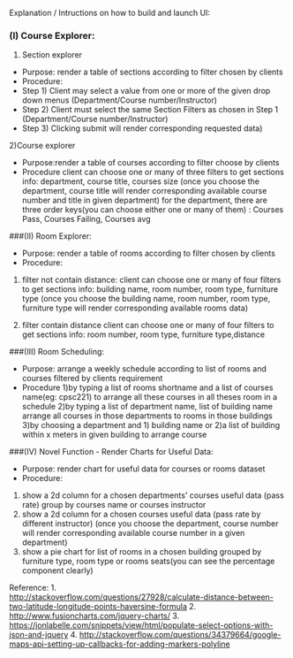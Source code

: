 Explanation / Intructions on how to build and launch UI:

### (I) Course Explorer:
1) Section explorer
- Purpose: render a table of sections according to filter chosen by clients
- Procedure:
- Step 1)  Client may select a value from one or more of the given drop down menus (Department/Course number/Instructor)
- Step 2)  Client must select the same Section Filters as chosen in Step 1 (Department/Course number/Instructor)
- Step 3)  Clicking submit will render corresponding requested data)

2)Course explorer
- Purpose:render a table of courses according to filter choose by clients
- Procedure
client can choose one or many of three filters to get sections info:
department, course title, courses size
(once you choose the department, course title will render corresponding available course number and title in given 
department)
for the department, there are three order keys(you can choose either one or many of them) : Courses Pass, Courses Failing, Courses avg



###(II)  Room Explorer:
- Purpose: render a table of rooms according to filter chosen by clients
- Procedure:

1) filter not contain distance:
client can choose one or many of four filters to get sections info:
building name, room number, room type, furniture type
(once you choose the building name, room number, room type, furniture type will render corresponding available rooms data)

2) filter contain distance
client can choose one or many of four filters to get sections info:
room number, room type, furniture type,distance


###(III) Room Scheduling:
- Purpose: arrange a weekly schedule according to list of rooms and courses filtered by clients requirement
- Procedure
1)by typing a list of rooms shortname and a list of courses name(eg: cpsc221) to arrange all these courses in all theses room in a schedule
2)by typing a list of department name, list of building name arrange all courses in those departments to rooms in those buildings 
3)by choosing a department and 1) building name or 2)a list of building within x meters in given building to arrange course


###(IV) Novel Function - Render Charts for Useful Data:
- Purpose: render chart for useful data for courses or rooms dataset
- Procedure:
1) show a 2d column for a chosen departments' courses useful data (pass rate) group by courses name or courses instructor
2) show a 2d column for a chosen courses useful data (pass rate by different instructor) 
(once you choose the department, course number will render corresponding available course number in a given 
department)
3) show a pie chart for list of rooms in a chosen building grouped by furniture type, room type or rooms seats(you can see the percentage component clearly)





Reference:
1.	
http://stackoverflow.com/questions/27928/calculate-distance-between-two-latitude-longitude-points-haversine-formula
2.	http://www.fusioncharts.com/jquery-charts/
3.	https://jonlabelle.com/snippets/view/html/populate-select-options-with-json-and-jquery
4.	http://stackoverflow.com/questions/34379664/google-maps-api-setting-up-callbacks-for-adding-markers-polyline




